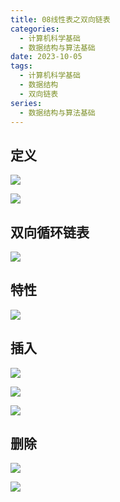 ```yaml
---
title: 08线性表之双向链表
categories:
  - 计算机科学基础
  - 数据结构与算法基础
date: 2023-10-05
tags:
  - 计算机科学基础
  - 数据结构
  - 双向链表
series:
  - 数据结构与算法基础 
---
```


## 定义

![](/images/posts/Pasted%20image%2020231005143054.png)

![](/images/posts/Pasted%20image%2020231005143223.png)

## 双向循环链表

![](/images/posts/Pasted%20image%2020231005143317.png)

## 特性

![](/images/posts/Pasted%20image%2020231005143351.png)

## 插入

![](/images/posts/Pasted%20image%2020231005145519.png)

![](/images/posts/Pasted%20image%2020231005145526.png)

![](/images/posts/Pasted%20image%2020231005145548.png)

## 删除

![](/images/posts/Pasted%20image%2020231005145921.png)

![](/images/posts/Pasted%20image%2020231005145929.png)


